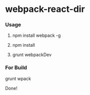 # webpack-react-dir


### Usage

1. npm install webpack -g

2. npm install

3. grunt webpackDev


### For Build

grunt wpack


Done!


